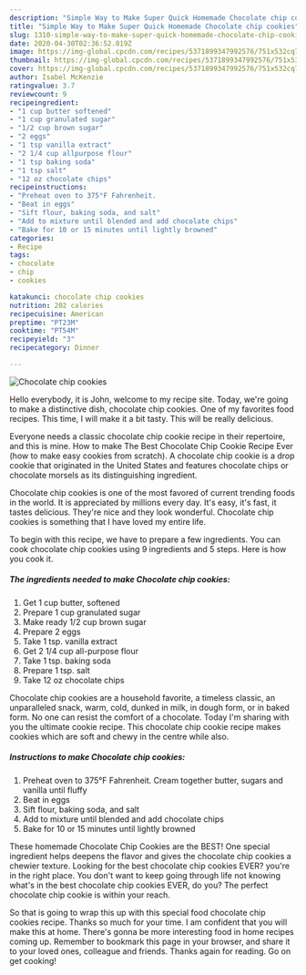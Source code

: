 ```yaml
---
description: "Simple Way to Make Super Quick Homemade Chocolate chip cookies"
title: "Simple Way to Make Super Quick Homemade Chocolate chip cookies"
slug: 1310-simple-way-to-make-super-quick-homemade-chocolate-chip-cookies
date: 2020-04-30T02:36:52.819Z
image: https://img-global.cpcdn.com/recipes/5371899347992576/751x532cq70/chocolate-chip-cookies-recipe-main-photo.jpg
thumbnail: https://img-global.cpcdn.com/recipes/5371899347992576/751x532cq70/chocolate-chip-cookies-recipe-main-photo.jpg
cover: https://img-global.cpcdn.com/recipes/5371899347992576/751x532cq70/chocolate-chip-cookies-recipe-main-photo.jpg
author: Isabel McKenzie
ratingvalue: 3.7
reviewcount: 9
recipeingredient:
- "1 cup butter softened"
- "1 cup granulated sugar"
- "1/2 cup brown sugar"
- "2 eggs"
- "1 tsp vanilla extract"
- "2 1/4 cup allpurpose flour"
- "1 tsp baking soda"
- "1 tsp salt"
- "12 oz chocolate chips"
recipeinstructions:
- "Preheat oven to 375°F Fahrenheit.                                                                                                    Cream together butter, sugars and vanilla until fluffy"
- "Beat in eggs"
- "Sift flour, baking soda, and salt"
- "Add to mixture until blended and add chocolate chips"
- "Bake for 10 or 15 minutes until lightly browned"
categories:
- Recipe
tags:
- chocolate
- chip
- cookies

katakunci: chocolate chip cookies 
nutrition: 202 calories
recipecuisine: American
preptime: "PT23M"
cooktime: "PT54M"
recipeyield: "3"
recipecategory: Dinner

---
```



![Chocolate chip cookies](https://img-global.cpcdn.com/recipes/5371899347992576/751x532cq70/chocolate-chip-cookies-recipe-main-photo.jpg)

Hello everybody, it is John, welcome to my recipe site. Today, we're going to make a distinctive dish, chocolate chip cookies. One of my favorites food recipes. This time, I will make it a bit tasty. This will be really delicious.

Everyone needs a classic chocolate chip cookie recipe in their repertoire, and this is mine. How to make The Best Chocolate Chip Cookie Recipe Ever (how to make easy cookies from scratch). A chocolate chip cookie is a drop cookie that originated in the United States and features chocolate chips or chocolate morsels as its distinguishing ingredient.

Chocolate chip cookies is one of the most favored of current trending foods in the world. It is appreciated by millions every day. It's easy, it's fast, it tastes delicious. They're nice and they look wonderful. Chocolate chip cookies is something that I have loved my entire life.


To begin with this recipe, we have to prepare a few ingredients. You can cook chocolate chip cookies using 9 ingredients and 5 steps. Here is how you cook it.

<!--inarticleads1-->

##### The ingredients needed to make Chocolate chip cookies:

1. Get 1 cup butter, softened
1. Prepare 1 cup granulated sugar
1. Make ready 1/2 cup brown sugar
1. Prepare 2 eggs
1. Take 1 tsp. vanilla extract
1. Get 2 1/4 cup all-purpose flour
1. Take 1 tsp. baking soda
1. Prepare 1 tsp. salt
1. Take 12 oz chocolate chips


Chocolate chip cookies are a household favorite, a timeless classic, an unparalleled snack, warm, cold, dunked in milk, in dough form, or in baked form. No one can resist the comfort of a chocolate. Today I&#39;m sharing with you the ultimate cookie recipe. This chocolate chip cookie recipe makes cookies which are soft and chewy in the centre while also. 

<!--inarticleads2-->

##### Instructions to make Chocolate chip cookies:

1. Preheat oven to 375°F Fahrenheit.                                                                                                    Cream together butter, sugars and vanilla until fluffy
1. Beat in eggs
1. Sift flour, baking soda, and salt
1. Add to mixture until blended and add chocolate chips
1. Bake for 10 or 15 minutes until lightly browned


These homemade Chocolate Chip Cookies are the BEST! One special ingredient helps deepens the flavor and gives the chocolate chip cookies a chewier texture. Looking for the best chocolate chip cookies EVER? you&#39;re in the right place. You don&#39;t want to keep going through life not knowing what&#39;s in the best chocolate chip cookies EVER, do you? The perfect chocolate chip cookie is within your reach. 

So that is going to wrap this up with this special food chocolate chip cookies recipe. Thanks so much for your time. I am confident that you will make this at home. There's gonna be more interesting food in home recipes coming up. Remember to bookmark this page in your browser, and share it to your loved ones, colleague and friends. Thanks again for reading. Go on get cooking!
